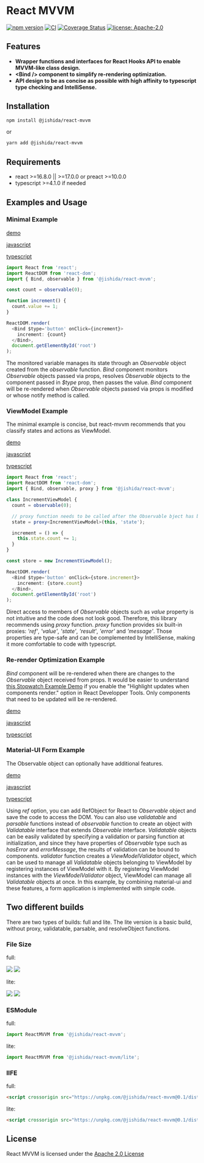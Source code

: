 # React MVVM

[![npm version](https://img.shields.io/npm/v/@jishida/react-mvvm)](https://www.npmjs.com/package/@jishida/react-mvvm)
[![CI](https://github.com/jishida/react-mvvm/actions/workflows/ci.yml/badge.svg)](https://github.com/jishida/react-mvvm/actions/workflows/ci.yml)
[![Coverage Status](https://coveralls.io/repos/github/jishida/react-mvvm/badge.svg?branch=master)](https://coveralls.io/github/jishida/react-mvvm?branch=master)
[![license: Apache-2.0](https://img.shields.io/badge/license-Apache--2.0-blue)](http://www.apache.org/licenses/LICENSE-2.0)

## Features

- __Wrapper functions and interfaces for React Hooks API to enable MVVM-like class design.__
- __\<Bind /> component to simplify re-rendering optimization.__
- __API design to be as concise as possible with high affinity to typescript type checking and IntelliSense.__

## Installation

```sh
npm install @jishida/react-mvvm
```
or

```sh
yarn add @jishida/react-mvvm
```

## Requirements

- react >=16.8.0 || >=17.0.0 or preact >=10.0.0
- typescript >=4.1.0 if needed

## Examples and Usage

### Minimal Example

[demo](https://jishida.github.io/react-mvvm/examples/dist/minimal-app)

[javascript](https://github.com/jishida/react-mvvm/blob/master/examples/js/minimal-app/src/index.jsx)

[typescript](https://github.com/jishida/react-mvvm/blob/master/examples/ts/minimal-app/src/index.tsx)

```typescript
import React from 'react';
import ReactDOM from 'react-dom';
import { Bind, observable } from '@jishida/react-mvvm';

const count = observable(0);

function increment() {
  count.value += 1;
}

ReactDOM.render(
  <Bind $type='button' onClick={increment}>
    increment: {count}
  </Bind>,
  document.getElementById('root')
);
```

The monitored variable manages its state through an _Observable_ object created from the _observable_ function.
_Bind_ component monitors _Observable_ objects passed via props, resolves _Observable_ objects to the component passed in _$type_ prop, then passes the value.
_Bind_ component will be re-rendered when _Observable_ objects passed via props is modified or whose notify method is called.

### ViewModel Example

The minimal example is concise, but react-mvvm recommends that you classify states and actions as ViewModel.

[demo](https://jishida.github.io/react-mvvm/examples/dist/viewmodel-app)

[javascript](https://github.com/jishida/react-mvvm/blob/master/examples/js/viewmodel-app/src/index.jsx)

[typescript](https://github.com/jishida/react-mvvm/blob/master/examples/ts/viewmodel-app/src/index.tsx)
```typescript
import React from 'react';
import ReactDOM from 'react-dom';
import { Bind, observable, proxy } from '@jishida/react-mvvm';

class IncrementViewModel {
  count = observable(0);

  // proxy function needs to be called after the Observable bject has been created.
  state = proxy<IncrementViewModel>(this, 'state');

  increment = () => {
    this.state.count += 1;
  }
}

const store = new IncrementViewModel();

ReactDOM.render(
  <Bind $type='button' onClick={store.increment}>
    increment: {store.count}
  </Bind>,
  document.getElementById('root')
);
```
Direct access to members of _Observable_ objects such as _value_ property is not intuitive and the code does not look good.
Therefore, this library recommends using _proxy_ function.
_proxy_ function provides six built-in proxies: _'ref'_, _'value'_, _'state'_, _'result'_, _'error'_ and _'message'_.
Those properties are type-safe and can be complemented by IntelliSense, making it more comfortable to code with typescript.

### Re-render Optimization Example

_Bind_ component will be re-rendered when there are changes to the _Observable_ object received from props.
It would be easier to understand [this Stopwatch Example Demo](https://jishida.github.io/react-mvvm/examples/dist/stopwatch) if you enable the "Highlight updates when components render." option in React Developper Tools.
Only components that need to be updated will be re-rendered.

[demo](https://jishida.github.io/react-mvvm/examples/dist/stopwatch)

[javascript](https://github.com/jishida/react-mvvm/blob/master/examples/js/stopwatch/src/index.jsx)

[typescript](https://github.com/jishida/react-mvvm/blob/master/examples/ts/stopwatch/src/index.tsx)

### Material-UI Form Example

The Observable object can optionally have additional features.

[demo](https://jishida.github.io/react-mvvm/examples/dist/material-ui-form)

[javascript](https://github.com/jishida/react-mvvm/blob/master/examples/js/material-ui-form/src/index.jsx)

[typescript](https://github.com/jishida/react-mvvm/blob/master/examples/ts/material-ui-form/src/index.tsx)

Using _ref_ option, you can add RefObject for React to _Observable_ object and save the code to access the DOM.
You can also use _validatable_ and _parsable_ functions instead of _observable_ function to create an object with _Validatable_ interface that extends _Observable_ interface.
_Validatable_ objects can be easily validated by specifying a validation or parsing function at initialization, and since they have properties of _Observable_ type such as _hasError_ and _errorMessage_, the results of validation can be bound to components.
_validator_ function creates a _ViewModelValidator_ object, which can be used to manage all _Validatable_ objects belonging to ViewModel by registering instances of ViewModel with it. By registering ViewModel instances with the _ViewModelValidator_ object, ViewModel can manage all _Validatable_ objects at once.
In this example, by combining material-ui and these features, a form application is implemented with simple code.

## Two different builds

There are two types of builds: full and lite.
The lite version is a basic build, without proxy, validatable, parsable, and resolveObject functions.

### File Size

<!--- begin file size scope --->

full:

![](https://img.shields.io/badge/minified%20size-15.2%20kB-blue.svg)
![](https://img.shields.io/badge/gzipped%20size-4.1%20kB-blue.svg)

lite:

![](https://img.shields.io/badge/minified%20size-5.2%20kB-blue.svg)
![](https://img.shields.io/badge/gzipped%20size-1.8%20kB-blue.svg)

<!--- end file size scope --->

### ESModule

full:

```typescript
import ReactMVVM from '@jishida/react-mvvm';
```

lite:

```typescript
import ReactMVVM from '@jishida/react-mvvm/lite';
```

### IIFE

full:

```html
<script crossorigin src="https://unpkg.com/@jishida/react-mvvm@0.1/dist/react-mvvm.min.js"></script>
```

lite:

```html
<script crossorigin src="https://unpkg.com/@jishida/react-mvvm@0.1/dist/react-mvvm-lite.min.js"></script>
```

## License

React MVVM is licensed under the [Apache 2.0 License](https://github.com/jishida/react-mvvm/blob/master/LICENSE)
